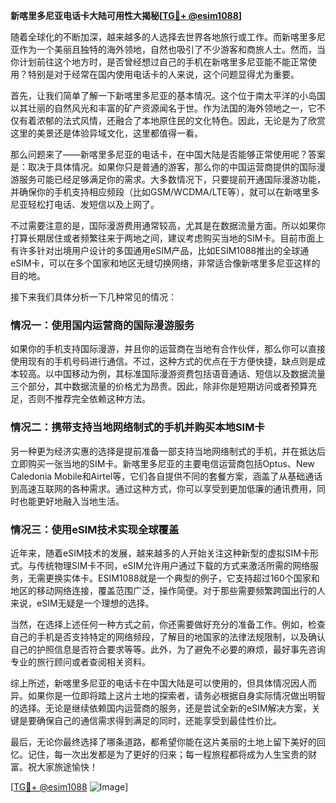 **新喀里多尼亚电话卡大陆可用性大揭秘[[TG💪+ @esim1088](https://t.me/s/esim1088)]**

随着全球化的不断加深，越来越多的人选择去世界各地旅行或工作。而新喀里多尼亚作为一个美丽且独特的海外领地，自然也吸引了不少游客和商旅人士。然而，当你计划前往这个地方时，是否曾经想过自己的手机在新喀里多尼亚能不能正常使用？特别是对于经常在国内使用电话卡的人来说，这个问题显得尤为重要。

首先，让我们简单了解一下新喀里多尼亚的基本情况。这个位于南太平洋的小岛国以其壮丽的自然风光和丰富的矿产资源闻名于世。作为法国的海外领地之一，它不仅有着浓郁的法式风情，还融合了本地原住民的文化特色。因此，无论是为了欣赏这里的美景还是体验异域文化，这里都值得一看。

那么问题来了——新喀里多尼亚的电话卡，在中国大陆是否能够正常使用呢？答案是：取决于具体情况。如果你只是普通的游客，那么你的中国运营商提供的国际漫游服务可能已经足够满足你的需求。大多数情况下，只要提前开通国际漫游功能，并确保你的手机支持相应频段（比如GSM/WCDMA/LTE等），就可以在新喀里多尼亚轻松打电话、发短信以及上网了。

不过需要注意的是，国际漫游费用通常较高，尤其是在数据流量方面。所以如果你打算长期居住或者频繁往来于两地之间，建议考虑购买当地的SIM卡。目前市面上有许多针对出境用户设计的多国通用eSIM产品，比如ESIM1088推出的全球通eSIM卡，可以在多个国家和地区无缝切换网络，非常适合像新喀里多尼亚这样的目的地。

接下来我们具体分析一下几种常见的情况：

### 情况一：使用国内运营商的国际漫游服务

如果你的手机支持国际漫游，并且你的运营商在当地有合作伙伴，那么你可以直接使用现有的手机号码进行通信。不过，这种方式的优点在于方便快捷，缺点则是成本较高。以中国移动为例，其标准国际漫游资费包括语音通话、短信以及数据流量三个部分，其中数据流量的价格尤为昂贵。因此，除非你是短期访问或者预算充足，否则不推荐完全依赖这种方法。

### 情况二：携带支持当地网络制式的手机并购买本地SIM卡

另一种更为经济实惠的选择是提前准备一部支持当地网络制式的手机，并在抵达后立即购买一张当地的SIM卡。新喀里多尼亚的主要电信运营商包括Optus、New Caledonia Mobile和Airtel等，它们各自提供不同的套餐方案，涵盖了从基础通话到高速互联网的各种需求。通过这种方式，你可以享受到更加低廉的通讯费用，同时也能更好地融入当地生活。

### 情况三：使用eSIM技术实现全球覆盖

近年来，随着eSIM技术的发展，越来越多的人开始关注这种新型的虚拟SIM卡形式。与传统物理SIM卡不同，eSIM允许用户通过下载的方式来激活所需的网络服务，无需更换实体卡。ESIM1088就是一个典型的例子，它支持超过160个国家和地区的移动网络连接，覆盖范围广泛，操作简便。对于那些需要频繁跨国出行的人来说，eSIM无疑是一个理想的选择。

当然，在选择上述任何一种方式之前，你还需要做好充分的准备工作。例如，检查自己的手机是否支持特定的网络频段，了解目的地国家的法律法规限制，以及确认自己的护照信息是否符合要求等等。此外，为了避免不必要的麻烦，最好事先咨询专业的旅行顾问或者查阅相关资料。

综上所述，新喀里多尼亚的电话卡在中国大陆是可以使用的，但具体情况因人而异。如果你是一位即将踏上这片土地的探索者，请务必根据自身实际情况做出明智的选择。无论是继续依赖国内运营商的服务，还是尝试全新的eSIM解决方案，关键是要确保自己的通信需求得到满足的同时，还能享受到最佳性价比。

最后，无论你最终选择了哪条道路，都希望你能在这片美丽的土地上留下美好的回忆。记住，每一次出发都是为了更好的归来；每一程旅程都将成为人生宝贵的财富。祝大家旅途愉快！

[[TG💪+ @esim1088](https://t.me/s/esim1088) ![Image](https://i.postimg.cc/4NQfJmqS/Snipaste-2025-05-13-00-14-12.png)]